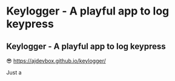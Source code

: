 # Keylogger - A playful app to log keypress
## Keylogger - A playful app to log keypress

😎 https://ajdevbox.github.io/keylogger/

Just a 
